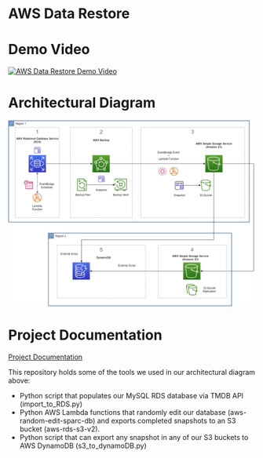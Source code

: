 # AWS Data Restore

# Demo Video

[![AWS Data Restore Demo Video](https://img.youtube.com/vi/xbYQuewYPh4/0.jpg)](https://www.youtube.com/watch?v=xbYQuewYPh4)

# Architectural Diagram

![Architectural Diagram](https://github.com/kyle-guanyi/sparc2023/blob/main/public/Data%20Restore%20Architectural%20Diagram.png?raw=true)

# Project Documentation

[Project Documentation](https://github.com/kyle-guanyi/sparc2023/blob/main/public/AWS%20Data%20Restore%20Documentation.pdf)

This repository holds some of the tools we used in our architectural diagram above:
- Python script that populates our MySQL RDS database via TMDB API (import_to_RDS.py)
- Python AWS Lambda functions that randomly edit our database (aws-random-edit-sparc-db) and exports completed snapshots to an S3 bucket (aws-rds-s3-v2).
- Python script that can export any snapshot in any of our S3 buckets to AWS DynamoDB (s3_to_dynamoDB.py)

